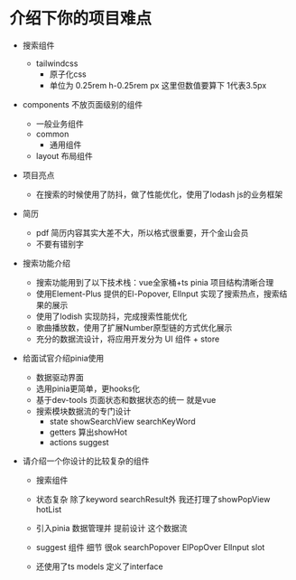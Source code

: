 # 介绍下你的项目难点
- 搜索组件
   - tailwindcss
      - 原子化css 
      - 单位为 0.25rem 
         h-0.25rem px 这里但数值要算下 1代表3.5px

- components
   不放页面级别的组件
   - 一般业务组件
   - common
      - 通用组件 
   - layout 布局组件

- 项目亮点
   - 在搜索的时候使用了防抖，做了性能优化，使用了lodash js的业务框架

- 简历
   - pdf
      简历内容其实大差不大，所以格式很重要，开个金山会员
   - 不要有错别字
   
- 搜索功能介绍
   - 搜索功能用到了以下技术栈：vue全家桶+ts  pinia  项目结构清晰合理
   - 使用Element-Plus 提供的El-Popover, ElInput 实现了搜索热点，搜索结果的展示
   - 使用了lodish 实现防抖，完成搜索性能优化
   - 歌曲播放数，使用了扩展Number原型链的方式优化展示
   - 充分的数据流设计，将应用开发分为 UI 组件 + store 

- 给面试官介绍pinia使用
   - 数据驱动界面
   - 选用pinia更简单，更hooks化
   - 基于dev-tools 页面状态和数据状态的统一  就是vue
   - 搜索模块数据流的专门设计
      - state showSearchView searchKeyWord 
      - getters 算出showHot
      - actions suggest

- 请介绍一个你设计的比较复杂的组件
   - 搜索组件
   - 状态复杂
      除了keyword searchResult外
         我还打理了showPopView hotList
   - 引入pinia 数据管理并 提前设计 这个数据流
   - suggest 组件 细节 很ok
      searchPopover
         ElPopOver
            ElInput slot

   - 还使用了ts models 定义了interface 
